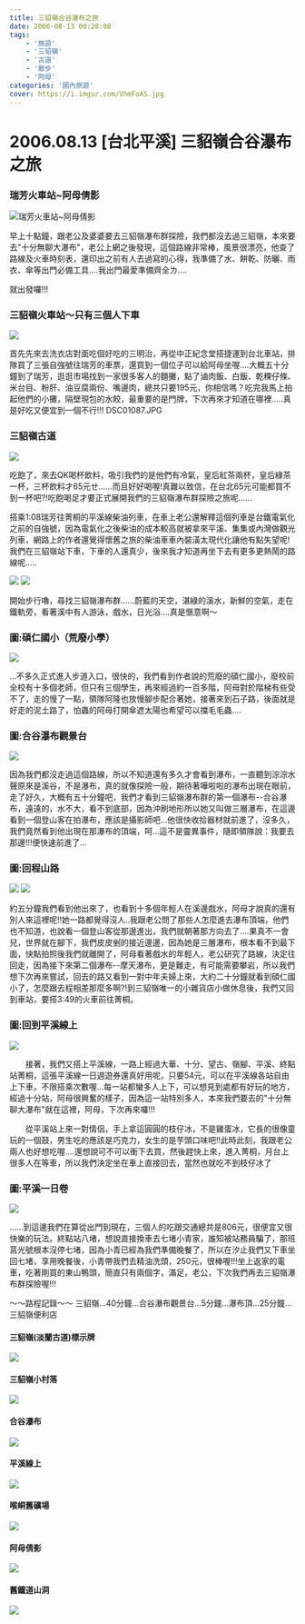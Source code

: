 ```yaml
---
title: 三貂嶺合谷瀑布之旅
date: 2006-08-13 00:28:08
tags: 
    - '旅遊'
    - '三貂嶺'
    - '古道'
    - '散步'
    - '阿母'
categories: '國內旅遊'
cover: https://i.imgur.com/VhmFoAS.jpg
---
```


# 2006.08.13 [台北平溪] 三貂嶺合谷瀑布之旅
### 瑞芳火車站~阿母倩影
![瑞芳火車站~阿母倩影](https://i.imgur.com/VhmFoAS.jpg)

早上十點鐘，跟老公及婆婆要去三貂嶺瀑布群探險，我們都沒去過三貂嶺，本來要去"十分無聊大瀑布"，老公上網之後發現，這個路線非常棒，風景很漂亮，他查了路線及火車時刻表，還印出之前有人去過寫的心得，我準備了水、餅乾、防曬、雨衣、傘等出門必備工具....我出門最愛準備齊全ㄌ....

就出發囉!!!

### 三貂嶺火車站～只有三個人下車
![](https://imgur.com/10FQ6Nt.jpg)

首先先來去洗衣店對面吃個好吃的三明治，再從中正紀念堂搭捷運到台北車站，排隊買了三張自強號往瑞芳的車票，還買到一個位子可以給阿母坐喔....大概五十分鐘到了瑞芳，逛逛市場找到一家很多客人的麵攤，點了滷肉飯、白飯、乾粿仔條、米台目、粉肝、油豆腐兩份、嘴邊肉，總共只要195元，你相信嗎？吃完我馬上拍起他們的小攤，隔壁現包的水餃，最重要的是門牌，下次再來才知道在哪裡.....真是好吃又便宜到一個不行!!!
DSC01087.JPG

### 三貂嶺古道
![](https://imgur.com/4ZMjlGy.jpg)

吃飽了，來去QK喝杯飲料，吸引我們的是他們有冷氣，皇后紅茶兩杯，皇后綠茶一杯，三杯飲料才65元ㄝ......而且好好喝喔!真難以致信，在台北65元可能都買不到一杯吧?!吃飽喝足才要正式展開我們的三貂嶺瀑布群探險之旅呢......

搭乘1:08瑞芳往菁桐的平溪線柴油列車，在車上老公還解釋這個列車是台鐵電氣化之前的自強號，因為電氣化之後柴油的成本較高就被拿來平溪、集集或內灣做觀光列車，網路上的作者還覺得懷舊之旅的柴油車車內裝潢太現代化讓他有點失望呢!我們在三貂嶺站下車，下車的人還真少，後來我才知道再坐下去有更多更熱鬧的路線呢.....

![](https://imgur.com/nT1boDV.jpg)
![](https://imgur.com/aKDiTQc.jpg)

開始步行嚕，尋找三貂嶺瀑布群......蔚藍的天空，湛綠的溪水，新鮮的空氣，走在鐵軌旁，看著溪中有人游泳，戲水，日光浴....真是愜意啊～

### 圖:碩仁國小（荒廢小學）
![](https://imgur.com/jZ1kJ31.jpg)

...不多久正式進入步道入口，很快的，我們看到作者說的荒廢的碩仁國小，廢校前全校有十多個老師，但只有三個學生，再來經過約一百多階，阿母對於階梯有些受不了，走的慢了一點，領隊阿隆也放慢腳步配合著她，接著來到石子路，後面就是好走的泥土路了，怕蟲的阿母打開傘遮太陽也希望可以擋毛毛蟲....

### 圖:合谷瀑布觀景台
![](https://imgur.com/eIsQ5rd.jpg)

因為我們都沒走過這個路線，所以不知道還有多久才會看到瀑布，一直聽到淙淙水聲原來是溪谷，不是瀑布，真的就像探險一般，期待著嘩啦啦的瀑布出現在眼前，走了好久，大概有五十分鐘吧，我們才看到三貂嶺瀑布群的第一個瀑布--合谷瀑布，遠遠的，水不大，看不到底部，因為沖刷地形所以她又叫做三層瀑布，在這邊看到一個登山客在拍瀑布，應該是攝影師吧...他很快收拾器材就前進了，沒多久，我們竟然看到他出現在那瀑布的頂端，呵...這不是靈異事件，隨即領隊說：我要去那邊!!!便快速前進了...

### 圖:回程山路
![](https://i.imgur.com/BJRPaqy.jpg)
![](https://imgur.com/e1SjIt1.jpg)

約五分鐘我們看到他出來了，也看到十多個年輕人在溪邊戲水，阿母才說真的還有別人來這裡呢!!她一路都覺得沒人..我跟老公問了那些人怎麼進去瀑布頂端，他們也不知道，也說看一個登山客從那邊進出，我們就朝著那方向去了....果真不一會兒，世界就在腳下，我們皮皮剉的接近邊邊，因為她是三層瀑布，根本看不到最下面，快點拍照後我們就離開了，阿母看著戲水的年輕人，老公研究了路線，決定往回走，因為接下來第二個瀑布--摩天瀑布，更是難走，有可能需要攀岩，所以我們想下次再來嘗試，回去的路又看到一對中年夫婦上來，大約二十分鐘就看到碩仁國小了，怎麼跟去程相差那麼多啊?!到三貂嶺唯一的小雜貨店小做休息後，我們又回到車站，要搭3:49的火車前往菁桐。

### 圖:回到平溪線上
![](https://i.imgur.com/U1Atx5T.jpg)

　　接著，我們又搭上平溪線，一路上經過大華、十分、望古、嶺腳、平溪、終點站菁桐，這張平溪線一日週遊券還真好用呢，只要54元，可以在平溪線各站自由上下車，不限搭乘次數喔...每一站都蠻多人上下，可以想見到處都有好玩的地方，經過十分站，阿母很興奮的樣子，因為這一站特別多人，本來我們要去的"十分無聊大瀑布"就在這裡，阿母，下次再來囉!!!

　　從平溪站上來一對情侶，手上拿這圓圓的枝仔冰，不是雞蛋冰，它長的很像童玩的一個鼓，男生吃的應該是巧克力，女生的是芋頭口味吧!!此時此刻，我跟老公兩人也好想吃喔....還想說可不可以衝下去買，然後趕快上來，進入菁桐，月台上很多人在等車，所以我們決定坐在車上直接回去，當然也就吃不到枝仔冰了

### 圖:平溪一日卷
![](https://i.imgur.com/1n87uwp.jpg)

......到這邊我們在算從出門到現在，三個人的吃跟交通總共是806元，很便宜又很快樂的玩法。終點站八堵，想說直接換車去七堵小青家，誰知被站務員騙了，那班莒光號根本沒停七堵，因為小青已經為我們準備晚餐了，所以在汐止我們又下車坐回七堵，享用晚餐後，小青帶我們去精油洗頭，250元，很棒喔!!!坐上返家的電車，吃著剛買的東山鴨頭，簡直只有兩個字，滿足，老公，下次我們再去三貂嶺瀑布群探險喔!!!

～～路程記錄～～
三貂嶺…40分鐘…合谷瀑布觀景台…5分鐘…瀑布頂…25分鐘…三貂嶺便利店

#### 三貂嶺(淡蘭古道)標示牌
![](https://i.imgur.com/W64jodl.jpg)
#### 三貂嶺小村落
![](https://i.imgur.com/VA6cFdt.jpg)

#### 合谷瀑布 　　　　　　　　　　　　　　　　　　　　　
![](https://i.imgur.com/EBYwjQx.jpg)

#### 平溪線上
![](https://i.imgur.com/9JxLwlq.jpg)

#### 喉峒舊礦場
![](https://i.imgur.com/8R9fN3j.jpg)

#### 阿母倩影
![](https://i.imgur.com/egkJltb.jpg)


#### 舊鐵道山洞
![](https://i.imgur.com/wSO7XOg.jpg)